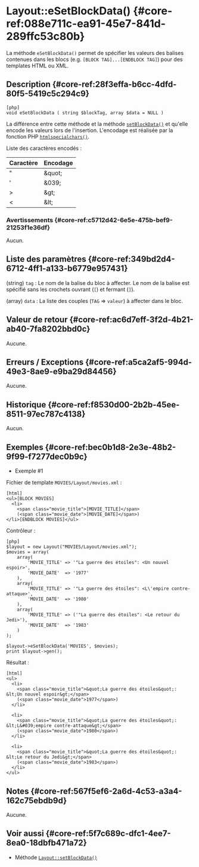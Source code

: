 # Layout::eSetBlockData()  {#core-ref:088e711c-ea91-45e7-841d-289ffc53c80b}

<div markdown="1" class="short-description">

La méthode `eSetBlockData()` permet de spécifier les valeurs des balises
contenues dans les blocs (e.g. `[BLOCK TAG]...[ENDBLOCK TAG]`) pour des
templates HTML ou XML.

</div>

## Description  {#core-ref:28f3effa-b6cc-4dfd-80f5-5419c5c294c9}

    [php]
    void eSetBlockData ( string $blockTag, array $data = NULL )

La différence entre cette méthode et la méthode [`setBlockData()`][setblockdata]
et qu'elle encode les valeurs lors de l'insertion. L'encodage est réalisée par
la  fonction PHP [`htmlspecialchars()`][htmlspecialchars].

Liste des caractères encodés :

| Caractère |  Encodage  |
| --------- | ---------- |
| "         | &amp;quot; |
| '         | &amp;039;  |
| &gt;      | &amp;gt;   |
| &lt;      | &amp;lt;   |

### Avertissements  {#core-ref:c5712d42-6e5e-475b-bef9-21253f1e36df}

Aucun.

## Liste des paramètres  {#core-ref:349bd2d4-6712-4ff1-a133-b6779e957431}

(string) `tag`
:   Le nom de la balise du bloc à affecter. Le nom de la balise est spécifié
    sans les crochets ouvrant (`[`) et fermant (`]`).

(array) `data`
:   La liste des couples (`TAG` => `valeur`) à affecter dans le bloc.

## Valeur de retour  {#core-ref:ac6d7eff-3f2d-4b21-ab40-7fa8202bbd0c}

Aucune.

## Erreurs / Exceptions  {#core-ref:a5ca2af5-994d-49e3-8ae9-e9ba29d84456}

Aucune.

## Historique  {#core-ref:f8530d00-2b2b-45ee-8511-97ec787c4138}

Aucun.

## Exemples  {#core-ref:bec0b1d8-2e3e-48b2-9f99-f7277dec0b9c}

- Exemple #1

Fichier de template `MOVIES/Layout/movies.xml` :

    [html]
    <ul>[BLOCK MOVIES]
      <li>
        <span class="movie_title">[MOVIE_TITLE]</span> 
        (<span class="movie_date">[MOVIE_DATE]</span>)
    </li>[ENDBLOCK MOVIES]</ul>


Contrôleur :

    [php]
    $layout = new Layout("MOVIES/Layout/movies.xml");
    $movies = array(
        array(
            'MOVIE_TITLE' => '"La guerre des étoiles": <Un nouvel espoir>',
            'MOVIE_DATE'  => '1977'
        ),
        array(
            'MOVIE_TITLE' => '"La guerre des étoiles": <L\'empire contre-attaque>',
            'MOVIE_DATE'  => '1980'
        ),
        array(
            'MOVIE_TITLE' => ('"La guerre des étoiles": <Le retour du Jedi>'),
            'MOVIE_DATE'  => '1983'
        )
    );
    
    $layout->eSetBlockData('MOVIES', $movies);
    print $layout->gen();

Résultat :

    [html]
    <ul>
      <li>
        <span class="movie_title">&quot;La guerre des étoiles&quot;: &lt;Un nouvel espoir&gt;</span> 
        (<span class="movie_date">1977</span>)
      </li>
      
      <li>
        <span class="movie_title">&quot;La guerre des étoiles&quot;: &lt;L&#039;empire contre-attaque&gt;</span> 
        (<span class="movie_date">1980</span>)
      </li>
      
      <li>
        <span class="movie_title">&quot;La guerre des étoiles&quot;: &lt;Le retour du Jedi&gt;</span> 
        (<span class="movie_date">1983</span>)
      </li>
    </ul>


## Notes  {#core-ref:567f5ef6-2a6d-4c53-a3a4-162c75ebdb9d}

Aucune.

## Voir aussi  {#core-ref:5f7c689c-dfc1-4ee7-8ea0-18dbfb471a72}

- Méthode [`Layout::setBlockData()`][setblockdata]

<!-- links -->
[set]: #core-ref:812c30ed-11cb-4b59-84d2-ba10e4ab7e88
[htmlspecialchars]: http://docs.php.net/manual/en/function.htmlspecialchars.php "Définition sur php.net"
[XSS]: http://fr.wikipedia.org/wiki/XSS "Définition sur wikipédia"
[setblockdata]: #core-ref:fb8a6d38-0bc7-469b-97d3-7cb8d6d3ea4b